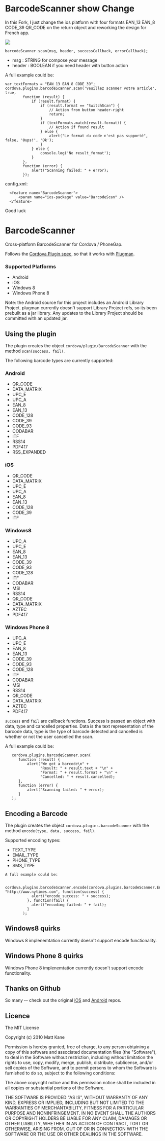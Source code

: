 BarcodeScanner show Change
==============
In this Fork, I just change the ios platform with four formats EAN_13 EAN_8 CODE_39 QR_CODE on the return object and reworking the design for French app.

![](http://adowya.fr/img/barcode.png)

```
barcodeScanner.scan(msg, header, successCallback, errorCallback);
```

* msg : STRING for compose your message
* header : BOOLEAN if you need header with button action

A full example could be:
```
var textFormats = "EAN_13 EAN_8 CODE_39";
cordova.plugins.barcodeScanner.scan('Veuillez scanner votre article', true,
        function (result) {
            if (result.format) {
                if (result.format == "SwitchScan") {
                    // Action from button header-right
                    return;
                }
                if (textFormats.match(result.format)) {
                    // Action if found result
                } else {
                    alert("Le format du code n'est pas supporté", false, 'Oups!', 'Ok');
                }
            } else {
                console.log('No result_format');
            }
        },
        function (error) {
            alert("Scanning failed: " + error);
        });
```

config.xml:
```
  <feature name="BarcodeScanner">
      <param name="ios-package" value="BarcodeScan" />
  </feature>
```

Good luck

BarcodeScanner
==============

Cross-platform BarcodeScanner for Cordova / PhoneGap.

Follows the [Cordova Plugin spec](http://cordova.apache.org/docs/en/3.0.0/plugin_ref_spec.md), so that it works with [Plugman](https://github.com/apache/cordova-plugman).

### Supported Platforms

- Android
- iOS
- Windows 8
- Windows Phone 8

Note: the Android source for this project includes an Android Library Project.
plugman currently doesn't support Library Project refs, so its been
prebuilt as a jar library. Any updates to the Library Project should be
committed with an updated jar.

## Using the plugin ##
The plugin creates the object `cordova/plugin/BarcodeScanner` with the method `scan(success, fail)`. 

The following barcode types are currently supported:
### Android

* QR_CODE
* DATA_MATRIX
* UPC_E
* UPC_A
* EAN_8
* EAN_13
* CODE_128
* CODE_39
* CODE_93
* CODABAR
* ITF
* RSS14
* PDF417
* RSS_EXPANDED

### iOS

* QR_CODE
* DATA_MATRIX
* UPC_E
* UPC_A
* EAN_8
* EAN_13
* CODE_128
* CODE_39
* ITF

### Windows8

* UPC_A
* UPC_E
* EAN_8
* EAN_13
* CODE_39
* CODE_93
* CODE_128
* ITF
* CODABAR
* MSI
* RSS14
* QR_CODE
* DATA_MATRIX
* AZTEC
* PDF417

### Windows Phone 8

* UPC_A
* UPC_E
* EAN_8
* EAN_13
* CODE_39
* CODE_93
* CODE_128
* ITF
* CODABAR
* MSI
* RSS14
* QR_CODE
* DATA_MATRIX
* AZTEC
* PDF417

`success` and `fail` are callback functions. Success is passed an object with data, type and cancelled properties. Data is the text representation of the barcode data, type is the type of barcode detected and cancelled is whether or not the user cancelled the scan.

A full example could be:
```
   cordova.plugins.barcodeScanner.scan(
      function (result) {
          alert("We got a barcode\n" +
                "Result: " + result.text + "\n" +
                "Format: " + result.format + "\n" +
                "Cancelled: " + result.cancelled);
      }, 
      function (error) {
          alert("Scanning failed: " + error);
      }
   );
```

## Encoding a Barcode ##

The plugin creates the object `cordova.plugins.barcodeScanner` with the method `encode(type, data, success, fail)`. 

Supported encoding types:

* TEXT_TYPE
* EMAIL_TYPE
* PHONE_TYPE
* SMS_TYPE

```
A full example could be:

   cordova.plugins.barcodeScanner.encode(cordova.plugins.barcodeScanner.Encode.TEXT_TYPE, "http://www.nytimes.com", function(success) {
            alert("encode success: " + success);
          }, function(fail) {
            alert("encoding failed: " + fail);
          }
        );
```

## Windows8 quirks ##
Windows 8 implenemtation currently doesn't support encode functionality.

## Windows Phone 8 quirks ##
Windows Phone 8 implenemtation currently doesn't support encode functionality.

## Thanks on Github ##

So many -- check out the original [iOS](https://github.com/phonegap/phonegap-plugins/tree/DEPRECATED/iOS/BarcodeScanner) and [Android](https://github.com/phonegap/phonegap-plugins/tree/DEPRECATED/Android/BarcodeScanner) repos.


## Licence ##

The MIT License

Copyright (c) 2010 Matt Kane

Permission is hereby granted, free of charge, to any person obtaining a copy
of this software and associated documentation files (the "Software"), to deal
in the Software without restriction, including without limitation the rights
to use, copy, modify, merge, publish, distribute, sublicense, and/or sell
copies of the Software, and to permit persons to whom the Software is
furnished to do so, subject to the following conditions:

The above copyright notice and this permission notice shall be included in
all copies or substantial portions of the Software.

THE SOFTWARE IS PROVIDED "AS IS", WITHOUT WARRANTY OF ANY KIND, EXPRESS OR
IMPLIED, INCLUDING BUT NOT LIMITED TO THE WARRANTIES OF MERCHANTABILITY,
FITNESS FOR A PARTICULAR PURPOSE AND NONINFRINGEMENT. IN NO EVENT SHALL THE
AUTHORS OR COPYRIGHT HOLDERS BE LIABLE FOR ANY CLAIM, DAMAGES OR OTHER
LIABILITY, WHETHER IN AN ACTION OF CONTRACT, TORT OR OTHERWISE, ARISING FROM,
OUT OF OR IN CONNECTION WITH THE SOFTWARE OR THE USE OR OTHER DEALINGS IN
THE SOFTWARE.
